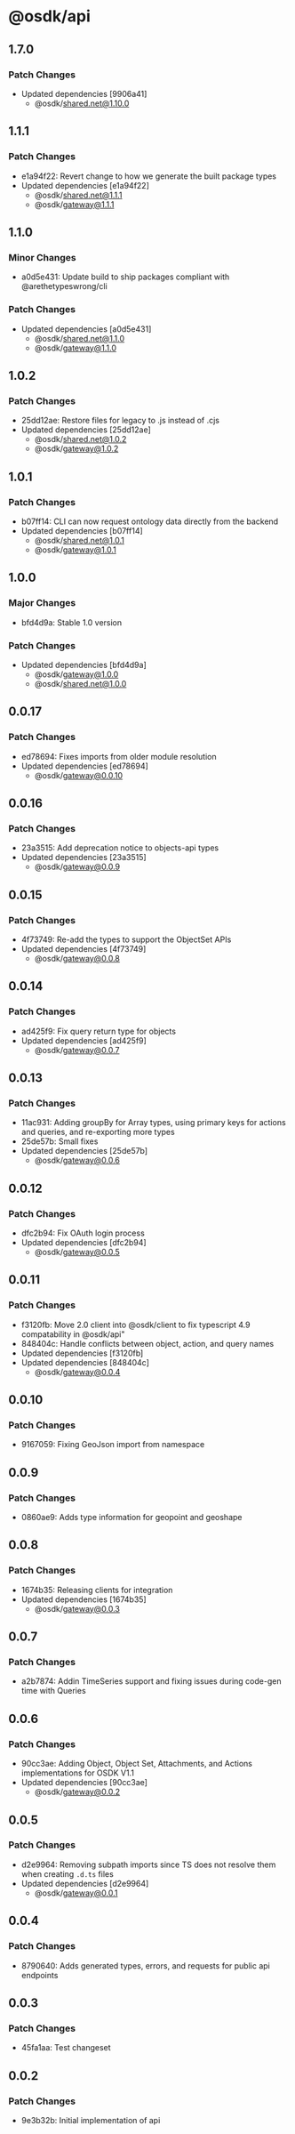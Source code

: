 # @osdk/api

## 1.7.0

### Patch Changes

- Updated dependencies [9906a41]
  - @osdk/shared.net@1.10.0

## 1.1.1

### Patch Changes

- e1a94f22: Revert change to how we generate the built package types
- Updated dependencies [e1a94f22]
  - @osdk/shared.net@1.1.1
  - @osdk/gateway@1.1.1

## 1.1.0

### Minor Changes

- a0d5e431: Update build to ship packages compliant with @arethetypeswrong/cli

### Patch Changes

- Updated dependencies [a0d5e431]
  - @osdk/shared.net@1.1.0
  - @osdk/gateway@1.1.0

## 1.0.2

### Patch Changes

- 25dd12ae: Restore files for legacy to .js instead of .cjs
- Updated dependencies [25dd12ae]
  - @osdk/shared.net@1.0.2
  - @osdk/gateway@1.0.2

## 1.0.1

### Patch Changes

- b07ff14: CLI can now request ontology data directly from the backend
- Updated dependencies [b07ff14]
  - @osdk/shared.net@1.0.1
  - @osdk/gateway@1.0.1

## 1.0.0

### Major Changes

- bfd4d9a: Stable 1.0 version

### Patch Changes

- Updated dependencies [bfd4d9a]
  - @osdk/gateway@1.0.0
  - @osdk/shared.net@1.0.0

## 0.0.17

### Patch Changes

- ed78694: Fixes imports from older module resolution
- Updated dependencies [ed78694]
  - @osdk/gateway@0.0.10

## 0.0.16

### Patch Changes

- 23a3515: Add deprecation notice to objects-api types
- Updated dependencies [23a3515]
  - @osdk/gateway@0.0.9

## 0.0.15

### Patch Changes

- 4f73749: Re-add the types to support the ObjectSet APIs
- Updated dependencies [4f73749]
  - @osdk/gateway@0.0.8

## 0.0.14

### Patch Changes

- ad425f9: Fix query return type for objects
- Updated dependencies [ad425f9]
  - @osdk/gateway@0.0.7

## 0.0.13

### Patch Changes

- 11ac931: Adding groupBy for Array types, using primary keys for actions and queries, and re-exporting more types
- 25de57b: Small fixes
- Updated dependencies [25de57b]
  - @osdk/gateway@0.0.6

## 0.0.12

### Patch Changes

- dfc2b94: Fix OAuth login process
- Updated dependencies [dfc2b94]
  - @osdk/gateway@0.0.5

## 0.0.11

### Patch Changes

- f3120fb: Move 2.0 client into @osdk/client to fix typescript 4.9 compatability in @osdk/api"
- 848404c: Handle conflicts between object, action, and query names
- Updated dependencies [f3120fb]
- Updated dependencies [848404c]
  - @osdk/gateway@0.0.4

## 0.0.10

### Patch Changes

- 9167059: Fixing GeoJson import from namespace

## 0.0.9

### Patch Changes

- 0860ae9: Adds type information for geopoint and geoshape

## 0.0.8

### Patch Changes

- 1674b35: Releasing clients for integration
- Updated dependencies [1674b35]
  - @osdk/gateway@0.0.3

## 0.0.7

### Patch Changes

- a2b7874: Addin TimeSeries support and fixing issues during code-gen time with Queries

## 0.0.6

### Patch Changes

- 90cc3ae: Adding Object, Object Set, Attachments, and Actions implementations for OSDK V1.1
- Updated dependencies [90cc3ae]
  - @osdk/gateway@0.0.2

## 0.0.5

### Patch Changes

- d2e9964: Removing subpath imports since TS does not resolve them when creating `.d.ts` files
- Updated dependencies [d2e9964]
  - @osdk/gateway@0.0.1

## 0.0.4

### Patch Changes

- 8790640: Adds generated types, errors, and requests for public api endpoints

## 0.0.3

### Patch Changes

- 45fa1aa: Test changeset

## 0.0.2

### Patch Changes

- 9e3b32b: Initial implementation of api
